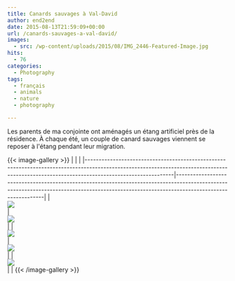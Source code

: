 ```yaml
---
title: Canards sauvages à Val-David
author: end2end
date: 2015-08-13T21:59:09+00:00
url: /canards-sauvages-a-val-david/
images:
  - src: /wp-content/uploads/2015/08/IMG_2446-Featured-Image.jpg
hits:
  - 76
categories:
  - Photography
tags:
  - français
  - animals
  - nature
  - photography

---
```

Les parents de ma conjointe ont aménagés un étang artificiel près de la résidence. À chaque été, un couple de canard sauvages viennent se reposer à l'étang pendant leur migration.<!--more-->

{{< image-gallery >}}
| <!-- -->                                                                                                                                                                                  | <!-- -->                                                                                                                                                                                  |
|-------------------------------------------------------------------------------------------------------------------------------------------------------------------------------------------|-------------------------------------------------------------------------------------------------------------------------------------------------------------------------------------------|
| [<br /> ![](http://www.end2endzone.com/wp-content/uploads/2015/08/IMG_2446_e2ez-672x448.jpg)<br /> ](https://www.flickr.com/photos/154618444@N05/37538053182/in/album-72157686816329321/) | [<br /> ![](http://www.end2endzone.com/wp-content/uploads/2015/08/IMG_2488_e2ez-672x448.jpg)<br /> ](https://www.flickr.com/photos/154618444@N05/37538049222/in/album-72157686816329321/) |
| [<br /> ![](http://www.end2endzone.com/wp-content/uploads/2015/08/IMG_2526_e2ez-672x448.jpg)<br /> ](https://www.flickr.com/photos/154618444@N05/37538046922/in/album-72157686816329321/) | [<br /> ![](http://www.end2endzone.com/wp-content/uploads/2015/08/IMG_2549_e2ez-672x448.jpg)<br /> ](https://www.flickr.com/photos/154618444@N05/36900405873/in/album-72157686816329321/) |
| [<br /> ![](http://www.end2endzone.com/wp-content/uploads/2015/08/IMG_2567_e2ez-672x448.jpg)<br /> ](https://www.flickr.com/photos/154618444@N05/37538045602/in/album-72157686816329321/) |                                                                                                                                                                                           |
{{< /image-gallery >}}
